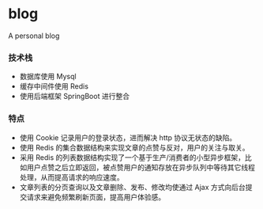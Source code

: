 # blog
A personal blog

### 技术栈
- 数据库使用 Mysql
- 缓存中间件使用 Redis
- 使用后端框架 SpringBoot 进行整合


### 特点
- 使用 Cookie 记录用户的登录状态，进而解决 http 协议无状态的缺陷。
- 使用 Redis 的集合数据结构来实现文章的点赞与反对，用户的关注与取关。
- 采用 Redis 的列表数据结构实现了一个基于生产/消费者的小型异步框架，比如用户点赞之后立即返回，被点赞用户的通知存放在异步队列中等待其它线程处理，从而提高请求的响应速度。
- 文章列表的分页查询以及文章删除、发布、修改均使通过 Ajax 方式向后台提交请求来避免频繁刷新页面，提高用户体验感。
